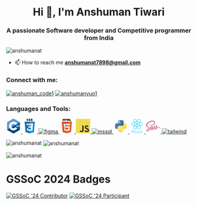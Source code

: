 <h1 align="center">Hi 👋, I'm Anshuman Tiwari</h1>
<h3 align="center">A passionate Software developer and Competitive programmer from India</h3>

<p align="left"> <img src="https://komarev.com/ghpvc/?username=anshumanat&label=Profile%20views&color=0e75b6&style=flat" alt="anshumanat" /> </p>

- 📫 How to reach me **anshumanat7898@gmail.com**

<h3 align="left">Connect with me:</h3>
<p align="left">
<a href="https://www.leetcode.com/anshuman_code1" target="blank"><img align="center" src="https://raw.githubusercontent.com/rahuldkjain/github-profile-readme-generator/master/src/images/icons/Social/leet-code.svg" alt="anshuman_code1" height="30" width="40" /></a>
<a href="https://auth.geeksforgeeks.org/user/anshumanvuo1" target="blank"><img align="center" src="https://raw.githubusercontent.com/rahuldkjain/github-profile-readme-generator/master/src/images/icons/Social/geeks-for-geeks.svg" alt="anshumanvuo1" height="30" width="40" /></a>
</p>

<h3 align="left">Languages and Tools:</h3>
<p align="left"> <a href="https://www.w3schools.com/cpp/" target="_blank" rel="noreferrer"> <img src="https://raw.githubusercontent.com/devicons/devicon/master/icons/cplusplus/cplusplus-original.svg" alt="cplusplus" width="40" height="40"/> </a> <a href="https://www.w3schools.com/css/" target="_blank" rel="noreferrer"> <img src="https://raw.githubusercontent.com/devicons/devicon/master/icons/css3/css3-original-wordmark.svg" alt="css3" width="40" height="40"/> </a> <a href="https://www.figma.com/" target="_blank" rel="noreferrer"> <img src="https://www.vectorlogo.zone/logos/figma/figma-icon.svg" alt="figma" width="40" height="40"/> </a> <a href="https://www.w3.org/html/" target="_blank" rel="noreferrer"> <img src="https://raw.githubusercontent.com/devicons/devicon/master/icons/html5/html5-original-wordmark.svg" alt="html5" width="40" height="40"/> </a> <a href="https://developer.mozilla.org/en-US/docs/Web/JavaScript" target="_blank" rel="noreferrer"> <img src="https://raw.githubusercontent.com/devicons/devicon/master/icons/javascript/javascript-original.svg" alt="javascript" width="40" height="40"/> </a> <a href="https://www.microsoft.com/en-us/sql-server" target="_blank" rel="noreferrer"> <img src="https://www.svgrepo.com/show/303229/microsoft-sql-server-logo.svg" alt="mssql" width="40" height="40"/> </a> <a href="https://www.python.org" target="_blank" rel="noreferrer"> <img src="https://raw.githubusercontent.com/devicons/devicon/master/icons/python/python-original.svg" alt="python" width="40" height="40"/> </a> <a href="https://reactjs.org/" target="_blank" rel="noreferrer"> <img src="https://raw.githubusercontent.com/devicons/devicon/master/icons/react/react-original-wordmark.svg" alt="react" width="40" height="40"/> </a> <a href="https://sass-lang.com" target="_blank" rel="noreferrer"> <img src="https://raw.githubusercontent.com/devicons/devicon/master/icons/sass/sass-original.svg" alt="sass" width="40" height="40"/> </a> <a href="https://tailwindcss.com/" target="_blank" rel="noreferrer"> <img src="https://www.vectorlogo.zone/logos/tailwindcss/tailwindcss-icon.svg" alt="tailwind" width="40" height="40"/> </a> </p>

<p><img align="left" src="https://github-readme-stats.vercel.app/api/top-langs?username=anshumanat&show_icons=true&locale=en&layout=compact" alt="anshumanat" /></p>

<p>&nbsp;<img align="center" src="https://github-readme-stats.vercel.app/api?username=anshumanat&show_icons=true&locale=en" alt="anshumanat" /></p>

<p><img align="center" src="https://github-readme-streak-stats.herokuapp.com/?user=anshumanat&" alt="anshumanat" /></p>

# GSSoC 2024 Badges

[![GSSoC '24 Contributor](https://img.shields.io/badge/GSSoC'24-Contributor-yellow?style=for-the-badge&logo=github)](https://gssoc.girlscript.tech/)
[![GSSoC '24 Participant](https://img.shields.io/badge/GSSoC'24-Participant-blue?style=for-the-badge&logo=github)](https://gssoc.girlscript.tech/)



<!--
**anshumanat/anshumanat** is a ✨ _special_ ✨ repository because its `README.md` (this file) appears on your GitHub profile.

Here are some ideas to get you started:

- 🔭 I’m currently working on ...
- 🌱 I’m currently learning ...
- 👯 I’m looking to collaborate on ...
- 🤔 I’m looking for help with ...
- 💬 Ask me about ...
- 📫 How to reach me: ...
- 😄 Pronouns: ...
- ⚡ Fun fact: ...
-->

